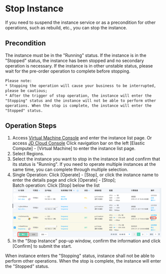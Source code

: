 # Stop Instance

If you need to suspend the instance service or as a precondition for other operations, such as rebuild, etc., you can stop the instance.

## Precondition

The instance must be in the "Running" status. If the instance is in the "Stopped" status, the instance has been stopped and no secondary operation is necessary. If the instance is in other unstable status, please wait for the pre-order operation to complete before stopping.
	
	Please note:
	* Stopping the operation will cause your business to be interrupted, please be cautious;
	* After the trigger of stop operation, the instance will enter the "Stopping" status and the instance will not be able to perform other operations. When the stop is complete, the instance will enter the "Stopped" status.


## Operation Steps
1. Access [Virtual Machine Console](https://cns-console.jdcloud.com/host/compute/list) and enter the instance list page. Or access [JD Cloud Console](https://console.jdcloud.com) Click navigation bar on the left [Elastic Compute] - [Virtual Machine] to enter the instance list page.
2. Select Regions.
3. Select the instance you want to stop in the instance list and confirm that its status is "Running". If you need to operate multiple instances at the same time, you can complete through multiple selection.
4. Single Operation: Click [Operate] - [Stop], or click the instance name to enter the details page and click [Operate] - [Stop];
<br>Batch operation: Click [Stop] below the list
![](../../../../../image/vm/stopinstance.png)
5. In the "Stop Instance" pop-up window, confirm the information and click [Confirm] to submit the start.

When instance enters the "Stopping" status, instance shall not be able to perform other operations. When the stop is complete, the instance will enter the "Stopped" status.
